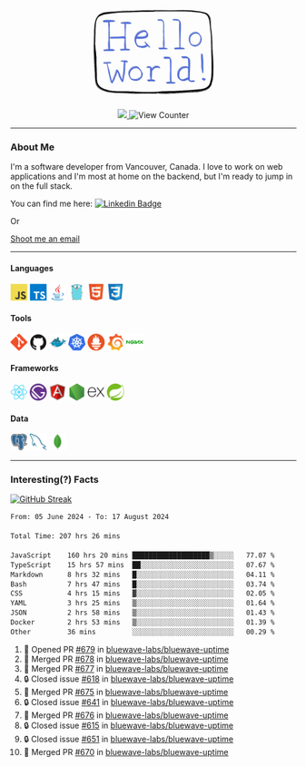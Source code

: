 <div align="center">
    <img src="./img/hello_world.webp" height="200px" width="">
    <div>
        <a href="https://www.linkedin.com/in/ajhollid">
            <img src="https://img.shields.io/badge/LinkedIn-blue"/>
        </a>
        <img src="https://komarev.com/ghpvc/?username=ajhollid&color=yellow" alt="View Counter">
    </div>
</div>

---

### About Me

I'm a software developer from Vancouver, Canada. I love to work on web applications and I'm most at home on the backend, but I'm ready to jump in on the full stack.

You can find me here: [![Linkedin Badge](https://img.shields.io/badge/-ajhollid-blue?style=flat&logo=Linkedin&logoColor=white)](https://www.linkedin.com/in/ajhollid)

Or

[Shoot me an email](mailto:ajhollid@gmail.com)

---

#### Languages

<div>
    <img src="./img/devicons/javascript-original.svg" width=30 height=30 alt="JavaScript">
    <img src="/img/devicons/typescript-original.svg" width=30 height=30 alt="TypeScript">
    <img src="./img/devicons/java-original.svg" width=30 height=30 alt="Java">
    <img src="./img/devicons/go-original.svg" width=30 height=30 alt="Golang">
    <img src="./img/devicons/html5-original.svg" width=30 height=30 alt="HTML 5">
    <img src="./img/devicons/css3-original.svg" width=30 height=30 alt="CSS 3">
</div>

#### Tools

<div>
    <img src="./img/devicons/git-original.svg" width=30 height=30 alt="Git">
    <img src="./img/devicons/github-original.svg" width=30 height=30 alt="Github">
    <img src="./img/devicons/docker-original.svg" width=30 
    height=30 alt="Docker">
    <img src="./img/devicons/kubernetes-original.svg" width=30 height=30 alt="K8">
    <img src="./img/devicons/prometheus-original.svg" width=30 height=30 alt="Prometheus">
    <img src="./img/devicons/grafana-original.svg" width=30 height=30 alt="Grafana">
    <img src="./img/devicons/nginx-original.svg" width=30 height=30 alt="Nginx">
</div>

#### Frameworks

<div>
    <img src="./img/devicons/react-original.svg" width=30 height=30 alt="React">
    <img src="./img/devicons/gatsby-original.svg" width=30 height=30 alt="Gatsby">
    <img src="./img/devicons/angularjs-original.svg" width=30 height=30 alt="AngularJS">
    <img src="./img/devicons/nodejs-original.svg" width=30 height=30 alt="NodeJS">
    <img src="./img/devicons/express-original.svg" width=30 height=30 alt="Express">
    <img src="./img/devicons/spring-original.svg" width=30 height=30 alt="Spring">
</div>

#### Data

<div>
    <img src="./img/devicons/postgresql-original.svg" width=30 height=30 alt="Postgresql">
    <img src="./img/devicons/mysql-original.svg" width=30 height=30 alt="Mysql">
    <img src="./img/devicons/mongodb-original.svg" width=30 height=30 alt="MongoDB">
</div>

---

### Interesting(?) Facts

[![GitHub Streak](http://github-readme-streak-stats.herokuapp.com?user=ajhollid)](https://git.io/streak-stats)

 <!--START_SECTION:waka-->

```txt
From: 05 June 2024 - To: 17 August 2024

Total Time: 207 hrs 26 mins

JavaScript    160 hrs 20 mins ███████████████████▒░░░░░   77.07 %
TypeScript    15 hrs 57 mins  ██░░░░░░░░░░░░░░░░░░░░░░░   07.67 %
Markdown      8 hrs 32 mins   █░░░░░░░░░░░░░░░░░░░░░░░░   04.11 %
Bash          7 hrs 47 mins   █░░░░░░░░░░░░░░░░░░░░░░░░   03.74 %
CSS           4 hrs 15 mins   ▓░░░░░░░░░░░░░░░░░░░░░░░░   02.05 %
YAML          3 hrs 25 mins   ▒░░░░░░░░░░░░░░░░░░░░░░░░   01.64 %
JSON          2 hrs 58 mins   ▒░░░░░░░░░░░░░░░░░░░░░░░░   01.43 %
Docker        2 hrs 53 mins   ▒░░░░░░░░░░░░░░░░░░░░░░░░   01.39 %
Other         36 mins         ░░░░░░░░░░░░░░░░░░░░░░░░░   00.29 %
```

<!--END_SECTION:waka-->


<!--START_SECTION:activity-->
1. 💪 Opened PR [#679](https://github.com/bluewave-labs/bluewave-uptime/pull/679) in [bluewave-labs/bluewave-uptime](https://github.com/bluewave-labs/bluewave-uptime)
2. 🎉 Merged PR [#678](https://github.com/bluewave-labs/bluewave-uptime/pull/678) in [bluewave-labs/bluewave-uptime](https://github.com/bluewave-labs/bluewave-uptime)
3. 🎉 Merged PR [#677](https://github.com/bluewave-labs/bluewave-uptime/pull/677) in [bluewave-labs/bluewave-uptime](https://github.com/bluewave-labs/bluewave-uptime)
4. 🔒 Closed issue [#618](https://github.com/bluewave-labs/bluewave-uptime/issues/618) in [bluewave-labs/bluewave-uptime](https://github.com/bluewave-labs/bluewave-uptime)
5. 🎉 Merged PR [#675](https://github.com/bluewave-labs/bluewave-uptime/pull/675) in [bluewave-labs/bluewave-uptime](https://github.com/bluewave-labs/bluewave-uptime)
6. 🔒 Closed issue [#641](https://github.com/bluewave-labs/bluewave-uptime/issues/641) in [bluewave-labs/bluewave-uptime](https://github.com/bluewave-labs/bluewave-uptime)
7. 🎉 Merged PR [#676](https://github.com/bluewave-labs/bluewave-uptime/pull/676) in [bluewave-labs/bluewave-uptime](https://github.com/bluewave-labs/bluewave-uptime)
8. 🔒 Closed issue [#615](https://github.com/bluewave-labs/bluewave-uptime/issues/615) in [bluewave-labs/bluewave-uptime](https://github.com/bluewave-labs/bluewave-uptime)
9. 🔒 Closed issue [#651](https://github.com/bluewave-labs/bluewave-uptime/issues/651) in [bluewave-labs/bluewave-uptime](https://github.com/bluewave-labs/bluewave-uptime)
10. 🎉 Merged PR [#670](https://github.com/bluewave-labs/bluewave-uptime/pull/670) in [bluewave-labs/bluewave-uptime](https://github.com/bluewave-labs/bluewave-uptime)
<!--END_SECTION:activity-->
